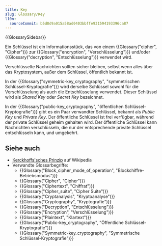 ```yaml
---
title: Key
slug: Glossary/Key
l10n:
  sourceCommit: b5d8d9a015a58ad0403bbffe931594193396ca87
---
```


{{GlossarySidebar}}

Ein Schlüssel ist ein Informationsstück, das von einem {{Glossary("cipher", "Cipher")}} zur {{Glossary("encryption", "Verschlüsselung")}} und/oder {{Glossary("decryption", "Entschlüsselung")}} verwendet wird.

Verschlüsselte Nachrichten sollten sicher bleiben, selbst wenn alles über das Kryptosystem, außer dem Schlüssel, öffentlich bekannt ist.

In der {{Glossary("symmetric-key_cryptography", "symmetrischen Schlüssel-Kryptografie")}} wird derselbe Schlüssel sowohl für die Verschlüsselung als auch die Entschlüsselung verwendet. Dieser Schlüssel wird als _Shared Key_ oder _Secret Key_ bezeichnet.

In der {{Glossary("public-key_cryptography", "öffentlichen Schlüssel-Kryptografie")}} gibt es ein Paar verwandter Schlüssel, bekannt als _Public Key_ und _Private Key_. Der öffentliche Schlüssel ist frei verfügbar, während der private Schlüssel geheim gehalten wird. Der öffentliche Schlüssel kann Nachrichten verschlüsseln, die nur der entsprechende private Schlüssel entschlüsseln kann, und umgekehrt.

## Siehe auch

- [Kerckhoffs'sches Prinzip](https://en.wikipedia.org/wiki/Kerckhoffs%27s_principle) auf Wikipedia
- Verwandte Glossarbegriffe:
  - {{Glossary("Block_cipher_mode_of_operation", "Blockchiffre-Betriebsmodus")}}
  - {{Glossary("Cipher", "Cipher")}}
  - {{Glossary("Ciphertext", "Chiffrat")}}
  - {{Glossary("Cipher_suite", "Cipher Suite")}}
  - {{Glossary("Cryptanalysis", "Kryptoanalyse")}}
  - {{Glossary("Cryptography", "Kryptografie")}}
  - {{Glossary("Decryption", "Entschlüsselung")}}
  - {{Glossary("Encryption", "Verschlüsselung")}}
  - {{Glossary("Plaintext", "Klartext")}}
  - {{Glossary("Public-key_cryptography", "Öffentliche Schlüssel-Kryptografie")}}
  - {{Glossary("Symmetric-key_cryptography", "Symmetrische Schlüssel-Kryptografie")}}
